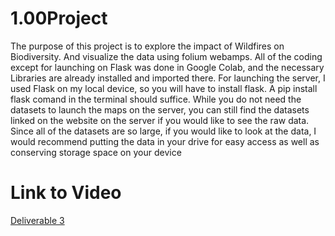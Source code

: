 # 1.00Project
The purpose of this project is to explore the impact of Wildfires on Biodiversity. And visualize the data using folium webamps.
All of the coding except for launching on Flask was done in Google Colab, and the necessary Libraries are already installed and imported there. 
For launching the server, I used Flask on my local device, so you will have to install flask. A pip install flask comand in the terminal should suffice.
While you do not need the datasets to launch the maps on the server, you can still find the datasets linked on the website on the server if you would like to see the raw data. Since all of the datasets are so large, if you would like to look at the data, I would recommend putting the data in your drive for easy access as well as conserving storage space on your device

# Link to Video
[Deliverable 3](https://youtu.be/brCKjvrXIA8 "Video")
